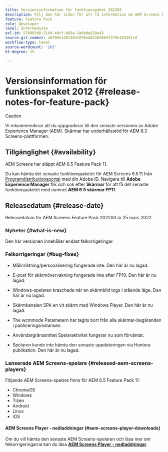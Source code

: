 ```yaml
---
title: Versionsinformation för funktionspaket 202203
description: Följ den här sidan för att få information om AEM Screens Feature Pack 202203 släppt den 25 mars 2022.
feature: Feature Pack
role: Developer
level: Intermediate
exl-id: 570003d8-216d-4dcf-b03e-3a0dde818a43
source-git-commit: a6708e1d91383c076ed822b50b9f37de163361c8
workflow-type: tm+mt
source-wordcount: '263'
ht-degree: 1%

---
```


# Versionsinformation för funktionspaket 2012 {#release-notes-for-feature-pack}

>[!CAUTION]
>Vi rekommenderar att du uppgraderar till den senaste versionen av Adobe Experience Manager (AEM). Skärmar har underhållsstöd för AEM 6.3 Screens-plattformen.

## Tillgänglighet {#availability}

AEM Screens har släppt AEM 6.5 Feature Pack 11.

Du kan hämta det senaste funktionspaketet för AEM Screens 6.5.11 från [Programdistributionsportal](https://experience.adobe.com/#/downloads/content/software-distribution/en/aem.html) med din Adobe ID. Navigera till **Adobe Experience Manager** flik och sök efter **Skärmar** för att få det senaste funktionspaketet med namnet **AEM 6.5 skärmar FP11**.

## Releasedatum {#release-date}

Releasedatum för AEM Screens Feature Pack 202203 är 25 mars 2022.

### Nyheter {#what-is-new}

Den här versionen innehåller endast felkorrigeringar.

### Felkorrigeringar {#bug-fixes}

* Målinriktning/personalisering fungerade inte. Den här är nu lagad.

* E-post för skärmövervakning fungerade inte efter FP10. Den här är nu lagad.

* Windows-spelaren kraschade när en skärmbild togs i stående läge. Den här är nu lagad.

* Skärmkanalen SPA en vit skärm med Windows Player. Den här är nu lagad.

* The *wcmmode* Parametern har tagits bort från alla skärmar-begäranden i publiceringsinstansen.

* Användargränssnittet Spelaraktivitet fungerar nu som förväntat.

* Spelaren kunde inte hämta den senaste uppdateringen via Hantera publikation. Den här är nu lagad.

### Lanserade AEM Screens-spelare {#released-aem-screens-players}

Följande AEM Screens-spelare finns för AEM 6.5 Feature Pack 11:

* ChromeOS
* Windows
* Tizen
* Android
* Linux
* iOS

#### AEM Screens Player - nedladdningar  {#aem-screens-player-downloads}

Om du vill hämta den senaste AEM Screens-spelaren och läsa mer om felkorrigeringarna kan du läsa **[AEM Screens Player - nedladdningar](https://download.macromedia.com/screens/index.html)**.
